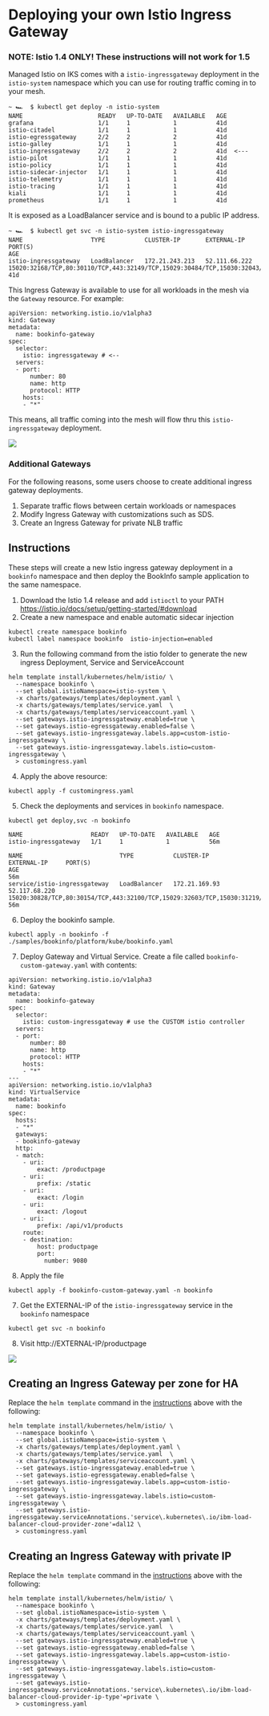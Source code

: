 # Deploying your own Istio Ingress Gateway

### NOTE: Istio 1.4 ONLY! These instructions will not work for 1.5

Managed Istio on IKS comes with a `istio-ingressgateway` deployment in the `istio-system` namespace which you can use for routing traffic coming in to your mesh. 
```
~ 🏎  $ kubectl get deploy -n istio-system
NAME                     READY   UP-TO-DATE   AVAILABLE   AGE
grafana                  1/1     1            1           41d
istio-citadel            1/1     1            1           41d
istio-egressgateway      2/2     2            2           41d
istio-galley             1/1     1            1           41d
istio-ingressgateway     2/2     2            2           41d  <---
istio-pilot              1/1     1            1           41d
istio-policy             1/1     1            1           41d
istio-sidecar-injector   1/1     1            1           41d
istio-telemetry          1/1     1            1           41d
istio-tracing            1/1     1            1           41d
kiali                    1/1     1            1           41d
prometheus               1/1     1            1           41d
```
It is exposed as a LoadBalancer service and is bound to a public IP address.
```
~ 🏎  $ kubectl get svc -n istio-system istio-ingressgateway
NAME                   TYPE           CLUSTER-IP       EXTERNAL-IP     PORT(S)                                                                                                                      AGE
istio-ingressgateway   LoadBalancer   172.21.243.213   52.111.66.222   15020:32168/TCP,80:30110/TCP,443:32149/TCP,15029:30484/TCP,15030:32043/TCP,15031:30774/TCP,15032:30929/TCP,15443:31217/TCP   41d
```
This Ingress Gateway is available to use for all workloads in the mesh via the `Gateway` resource. For example:
```
apiVersion: networking.istio.io/v1alpha3
kind: Gateway
metadata:
  name: bookinfo-gateway
spec:
  selector:
    istio: ingressgateway # <--
  servers:
  - port:
      number: 80
      name: http
      protocol: HTTP
    hosts:
    - "*"
```
This means, all traffic coming into the mesh will flow thru this `istio-ingressgateway` deployment. 

![](images/istioingress-default.png)

### Additional Gateways

For the following reasons, some users choose to create additional ingress gateway deployments. 
1. Separate traffic flows between certain workloads or namespaces
2. Modify Ingress Gateway with customizations such as SDS.
3. Create an Ingress Gateway for private NLB traffic


## Instructions
These steps will create a new Istio ingress gateway deployment in a `bookinfo` namespace and then deploy the BookInfo sample application to the same namespace.

1. Download the Istio 1.4 release and add `istioctl` to your PATH https://istio.io/docs/setup/getting-started/#download
2. Create a new namespace and enable automatic sidecar injection
```
kubectl create namespace bookinfo
kubectl label namespace bookinfo  istio-injection=enabled
```
3. Run the following command from the istio folder to generate the new ingress Deployment, Service and ServiceAccount
```
helm template install/kubernetes/helm/istio/ \
  --namespace bookinfo \
  --set global.istioNamespace=istio-system \
  -x charts/gateways/templates/deployment.yaml \
  -x charts/gateways/templates/service.yaml  \
  -x charts/gateways/templates/serviceaccount.yaml \
  --set gateways.istio-ingressgateway.enabled=true \
  --set gateways.istio-egressgateway.enabled=false \
  --set gateways.istio-ingressgateway.labels.app=custom-istio-ingressgateway \
  --set gateways.istio-ingressgateway.labels.istio=custom-ingressgateway \
  > customingress.yaml
```
4. Apply the above resource:
```
kubectl apply -f customingress.yaml
```
5. Check the deployments and services in `bookinfo` namespace. 
```
kubectl get deploy,svc -n bookinfo
```
```
NAME                   READY   UP-TO-DATE   AVAILABLE   AGE
istio-ingressgateway   1/1     1            1           56m

NAME                           TYPE           CLUSTER-IP      EXTERNAL-IP     PORT(S)                                                                                                                      AGE                                                                                                                    56m
service/istio-ingressgateway   LoadBalancer   172.21.169.93   52.117.68.220   15020:30828/TCP,80:30154/TCP,443:32100/TCP,15029:32603/TCP,15030:31219/TCP,15031:30466/TCP,15032:30081/TCP,15443:30068/TCP   56m
```
6. Deploy the bookinfo sample.
```
kubectl apply -n bookinfo -f ./samples/bookinfo/platform/kube/bookinfo.yaml
```
7. Deploy Gateway and Virtual Service. Create a file called `bookinfo-custom-gateway.yaml` with contents:
```
apiVersion: networking.istio.io/v1alpha3
kind: Gateway
metadata:
  name: bookinfo-gateway
spec:
  selector:
    istio: custom-ingressgateway # use the CUSTOM istio controller
  servers:
  - port:
      number: 80
      name: http
      protocol: HTTP
    hosts:
    - "*"
---
apiVersion: networking.istio.io/v1alpha3
kind: VirtualService
metadata:
  name: bookinfo
spec:
  hosts:
  - "*"
  gateways:
  - bookinfo-gateway
  http:
  - match:
    - uri:
        exact: /productpage
    - uri:
        prefix: /static
    - uri:
        exact: /login
    - uri:
        exact: /logout
    - uri:
        prefix: /api/v1/products
    route:
    - destination:
        host: productpage
        port:
          number: 9080
```
8. Apply the file
```
kubectl apply -f bookinfo-custom-gateway.yaml -n bookinfo
```
7. Get the EXTERNAL-IP of the `istio-ingressgateway` service in the `bookinfo` namespace
```
kubectl get svc -n bookinfo
```
8. Visit http://EXTERNAL-IP/productpage

![](images/istioingress-custom.png)


## Creating an Ingress Gateway per zone for HA

Replace the `helm template` command in the [instructions](#instructions) above with the following:
```
helm template install/kubernetes/helm/istio/ \
  --namespace bookinfo \
  --set global.istioNamespace=istio-system \
  -x charts/gateways/templates/deployment.yaml \
  -x charts/gateways/templates/service.yaml  \
  -x charts/gateways/templates/serviceaccount.yaml \
  --set gateways.istio-ingressgateway.enabled=true \
  --set gateways.istio-egressgateway.enabled=false \
  --set gateways.istio-ingressgateway.labels.app=custom-istio-ingressgateway \
  --set gateways.istio-ingressgateway.labels.istio=custom-ingressgateway \
  --set gateways.istio-ingressgateway.serviceAnnotations.'service\.kubernetes\.io/ibm-load-balancer-cloud-provider-zone'=dal12 \
  > customingress.yaml
```

## Creating an Ingress Gateway with private IP

Replace the `helm template` command in the [instructions](#instructions) above with the following:
```
helm template install/kubernetes/helm/istio/ \
  --namespace bookinfo \
  --set global.istioNamespace=istio-system \
  -x charts/gateways/templates/deployment.yaml \
  -x charts/gateways/templates/service.yaml  \
  -x charts/gateways/templates/serviceaccount.yaml \
  --set gateways.istio-ingressgateway.enabled=true \
  --set gateways.istio-egressgateway.enabled=false \
  --set gateways.istio-ingressgateway.labels.app=custom-istio-ingressgateway \
  --set gateways.istio-ingressgateway.labels.istio=custom-ingressgateway \
  --set gateways.istio-ingressgateway.serviceAnnotations.'service\.kubernetes\.io/ibm-load-balancer-cloud-provider-ip-type'=private \
  > customingress.yaml
```
